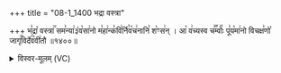 +++
title = "08-1_1400 भद्रा वस्त्रा"

+++
भ꣣द्रा꣡ वस्त्रा꣢꣯ सम꣣न्या꣢३꣱व꣡सा꣢नो म꣣हा꣢न्क꣣वि꣢र्नि꣣व꣡च꣢नानि꣣ श꣡ꣳस꣢न् । आ꣡ व꣢च्यस्व च꣣꣬म्वोः꣢꣯ पू꣣य꣡मा꣢नो विचक्ष꣣णो꣡ जागृ꣢꣯विर्दे꣣व꣡वी꣢तौ ॥१४००॥

<details><summary>विस्वर-मूलम् (VC)</summary>

भद्रा वस्त्रा समन्या३वसानो महान्कविर्निवचनानि शꣳसन् । आ वच्यस्व चम्वोः पूयमानो विचक्षणो जागृविर्देववीतौ ॥१४००॥
</details>